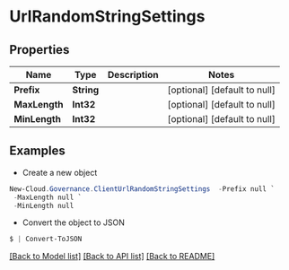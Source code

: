 # UrlRandomStringSettings
## Properties

Name | Type | Description | Notes
------------ | ------------- | ------------- | -------------
**Prefix** | **String** |  | [optional] [default to null]
**MaxLength** | **Int32** |  | [optional] [default to null]
**MinLength** | **Int32** |  | [optional] [default to null]

## Examples

- Create a new object
```powershell
New-Cloud.Governance.ClientUrlRandomStringSettings  -Prefix null `
 -MaxLength null `
 -MinLength null
```

- Convert the object to JSON
```powershell
$ | Convert-ToJSON
```


[[Back to Model list]](../README.md#documentation-for-models) [[Back to API list]](../README.md#documentation-for-api-endpoints) [[Back to README]](../README.md)

